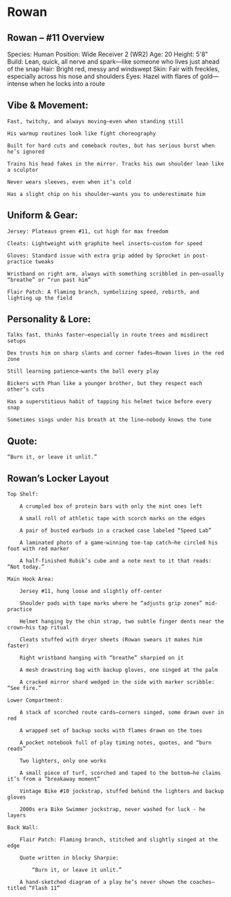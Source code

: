 # Rowan

## Rowan – #11 Overview

Species: Human
Position: Wide Receiver 2 (WR2)
Age: 20
Height: 5'8"
Build: Lean, quick, all nerve and spark—like someone who lives just ahead of the snap
Hair: Bright red, messy and windswept
Skin: Fair with freckles, especially across his nose and shoulders
Eyes: Hazel with flares of gold—intense when he locks into a route
## Vibe & Movement:

    Fast, twitchy, and always moving—even when standing still

    His warmup routines look like fight choreography

    Built for hard cuts and comeback routes, but has serious burst when he’s ignored

    Trains his head fakes in the mirror. Tracks his own shoulder lean like a sculptor

    Never wears sleeves, even when it’s cold

    Has a slight chip on his shoulder—wants you to underestimate him

## Uniform & Gear:

    Jersey: Plateaus green #11, cut high for max freedom

    Cleats: Lightweight with graphite heel inserts—custom for speed

    Gloves: Standard issue with extra grip added by Sprocket in post-practice tweaks

    Wristband on right arm, always with something scribbled in pen—usually “breathe” or “run past him”

    Flair Patch: A flaming branch, symbolizing speed, rebirth, and lighting up the field

## Personality & Lore:

    Talks fast, thinks faster—especially in route trees and misdirect setups

    Dex trusts him on sharp slants and corner fades—Rowan lives in the red zone

    Still learning patience—wants the ball every play

    Bickers with Phan like a younger brother, but they respect each other’s cuts

    Has a superstitious habit of tapping his helmet twice before every snap

    Sometimes sings under his breath at the line—nobody knows the tune

## Quote:

    “Burn it, or leave it unlit.”

## Rowan’s Locker Layout

    Top Shelf:

        A crumpled box of protein bars with only the mint ones left

        A small roll of athletic tape with scorch marks on the edges

        A pair of busted earbuds in a cracked case labeled “Speed Lab”

        A laminated photo of a game-winning toe-tap catch—he circled his foot with red marker

        A half-finished Rubik’s cube and a note next to it that reads: “Not today.”

    Main Hook Area:

        Jersey #11, hung loose and slightly off-center

        Shoulder pads with tape marks where he “adjusts grip zones” mid-practice

        Helmet hanging by the chin strap, two subtle finger dents near the crown—his tap ritual

        Cleats stuffed with dryer sheets (Rowan swears it makes him faster)

        Right wristband hanging with “breathe” sharpied on it

        A mesh drawstring bag with backup gloves, one singed at the palm

        A cracked mirror shard wedged in the side with marker scribble: “See fire.”

    Lower Compartment:

        A stack of scorched route cards—corners singed, some drawn over in red

        A wrapped set of backup socks with flames drawn on the toes

        A pocket notebook full of play timing notes, quotes, and “burn reads”

        Two lighters, only one works

        A small piece of turf, scorched and taped to the bottom—he claims it’s from a “breakaway moment”

        Vintage Bike #10 jockstrap, stuffed behind the lighters and backup gloves

        2000s era Bike Swimmer jockstrap, never washed for luck - he layers

    Back Wall:

        Flair Patch: Flaming branch, stitched and slightly singed at the edge

        Quote written in blocky Sharpie:

            “Burn it, or leave it unlit.”

        A hand-sketched diagram of a play he’s never shown the coaches—titled “Flash 11”
